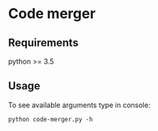# Code merger


## Requirements

python >= 3.5

## Usage

To see available arguments type in console:

```
python code-merger.py -h
```